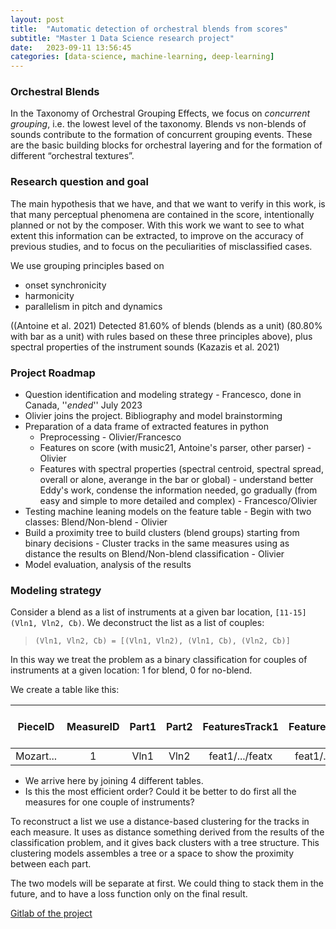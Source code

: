 ```yaml
---
layout: post
title:  "Automatic detection of orchestral blends from scores"
subtitle: "Master 1 Data Science research project"
date:   2023-09-11 13:56:45
categories: [data-science, machine-learning, deep-learning]
---
```


### Orchestral Blends

In the Taxonomy of Orchestral Grouping Effects, we focus on *concurrent grouping*, i.e. the lowest level of the taxonomy. Blends vs non-blends of sounds contribute to the formation of concurrent grouping events. These are the basic building blocks for orchestral layering and for the formation of different “orchestral textures”.

### Research question and goal

The main hypothesis that we have, and that we want to verify in this work, is that many perceptual phenomena are contained in the score, intentionally planned or not by the composer. With this work we want to see to what extent this information can be extracted, to improve on the accuracy of previous studies, and to focus on the peculiarities of misclassified cases.

We use grouping principles based on

- onset synchronicity
- harmonicity
- parallelism in pitch and dynamics

((Antoine et al. 2021) Detected 81.60% of blends (blends as a unit) (80.80% with bar as a unit) with rules based on these three principles above), plus spectral properties of the instrument sounds (Kazazis et al. 2021)

### Project Roadmap

- Question identification and modeling strategy - Francesco, done in Canada, ''*ended*'' July 2023
- Olivier joins the project. Bibliography and model brainstorming
- Preparation of a data frame of extracted features in python
  - Preprocessing - Olivier/Francesco
  - Features on score (with music21, Antoine's parser, other parser) - Olivier
  - Features with spectral properties (spectral centroid, spectral spread, overall or alone, averange in the bar or global) - understand better Eddy's work, condense the information needed, go gradually (from easy and simple to more detailed and complex) - Francesco/Olivier
- Testing machine leaning models on the feature table - Begin with two classes: Blend/Non-blend - Olivier
- Build a proximity tree to build clusters (blend groups) starting from binary decisions - Cluster tracks in the same measures using as distance the results on Blend/Non-blend classification - Olivier
- Model evaluation, analysis of the results

### Modeling strategy

Consider a blend as a list of instruments at a given bar location, ``[11-15] (Vln1, Vln2, Cb)``. We deconstruct the list as a list of couples:

> ``(Vln1, Vln2, Cb) = [(Vln1, Vln2), (Vln1, Cb), (Vln2, Cb)]``

In this way we treat the problem as a binary classification for couples of instruments at a given location: $1$ for blend, $0$ for no-blend.

We create a table like this:

|  PieceID  | MeasureID | Part1 | Part2 |   FeaturesTrack1  |   FeaturesTrack2  | CrossTrackFeatures | Target: Blend (1/0)  |
|:---------:|:---------:|:-----:|:-----:|:-----------------:|:-----------------:|:------------------:|:--------------------:|
| Mozart... |     1     | Vln1  |  Vln2 |  feat1/.../featx  |  feat1/.../featx  |   feat1/.../featx  |           1          |

- We arrive here by joining 4 different tables.
- Is this the most efficient order? Could it be better to do first all the measures for one couple of instruments?

To reconstruct a list we use a distance-based clustering for the tracks in each measure. It uses as distance something derived from the results of the classification problem, and it gives back clusters with a tree structure. This clustering models assembles a tree or a space to show the proximity between each part.

The two models will be separate at first. We could thing to stack them in the future, and to have a loss function only on the final result.

[Gitlab of the project](https://gitlab.com/algomus.fr/orchard-blends)
